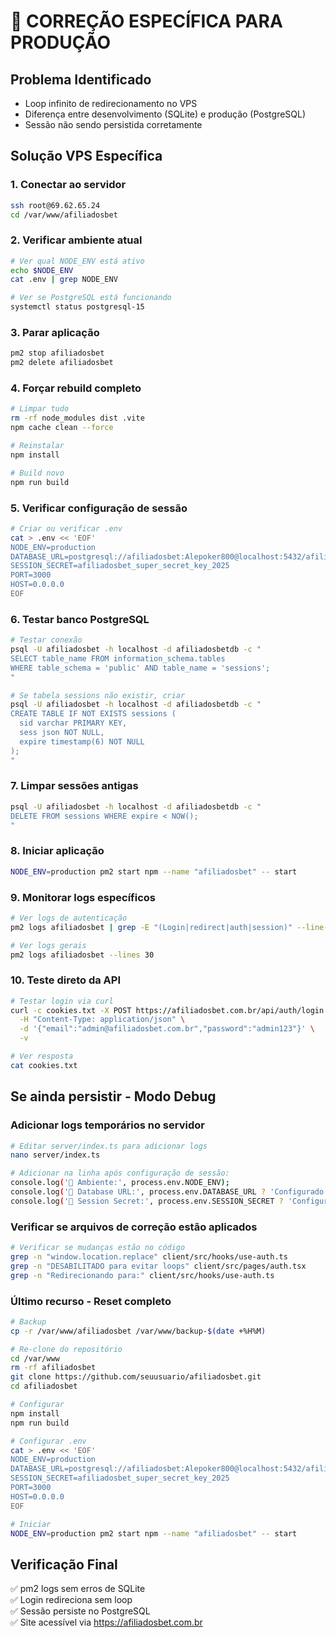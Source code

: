 # 🔧 CORREÇÃO ESPECÍFICA PARA PRODUÇÃO

## Problema Identificado
- Loop infinito de redirecionamento no VPS
- Diferença entre desenvolvimento (SQLite) e produção (PostgreSQL)
- Sessão não sendo persistida corretamente

## Solução VPS Específica

### 1. Conectar ao servidor
```bash
ssh root@69.62.65.24
cd /var/www/afiliadosbet
```

### 2. Verificar ambiente atual
```bash
# Ver qual NODE_ENV está ativo
echo $NODE_ENV
cat .env | grep NODE_ENV

# Ver se PostgreSQL está funcionando
systemctl status postgresql-15
```

### 3. Parar aplicação
```bash
pm2 stop afiliadosbet
pm2 delete afiliadosbet
```

### 4. Forçar rebuild completo
```bash
# Limpar tudo
rm -rf node_modules dist .vite
npm cache clean --force

# Reinstalar
npm install

# Build novo
npm run build
```

### 5. Verificar configuração de sessão
```bash
# Criar ou verificar .env
cat > .env << 'EOF'
NODE_ENV=production
DATABASE_URL=postgresql://afiliadosbet:Alepoker800@localhost:5432/afiliadosbetdb
SESSION_SECRET=afiliadosbet_super_secret_key_2025
PORT=3000
HOST=0.0.0.0
EOF
```

### 6. Testar banco PostgreSQL
```bash
# Testar conexão
psql -U afiliadosbet -h localhost -d afiliadosbetdb -c "
SELECT table_name FROM information_schema.tables 
WHERE table_schema = 'public' AND table_name = 'sessions';
"

# Se tabela sessions não existir, criar
psql -U afiliadosbet -h localhost -d afiliadosbetdb -c "
CREATE TABLE IF NOT EXISTS sessions (
  sid varchar PRIMARY KEY,
  sess json NOT NULL,
  expire timestamp(6) NOT NULL
);
"
```

### 7. Limpar sessões antigas
```bash
psql -U afiliadosbet -h localhost -d afiliadosbetdb -c "
DELETE FROM sessions WHERE expire < NOW();
"
```

### 8. Iniciar aplicação
```bash
NODE_ENV=production pm2 start npm --name "afiliadosbet" -- start
```

### 9. Monitorar logs específicos
```bash
# Ver logs de autenticação
pm2 logs afiliadosbet | grep -E "(Login|redirect|auth|session)" --line-buffered

# Ver logs gerais
pm2 logs afiliadosbet --lines 30
```

### 10. Teste direto da API
```bash
# Testar login via curl
curl -c cookies.txt -X POST https://afiliadosbet.com.br/api/auth/login \
  -H "Content-Type: application/json" \
  -d '{"email":"admin@afiliadosbet.com.br","password":"admin123"}' \
  -v

# Ver resposta
cat cookies.txt
```

## Se ainda persistir - Modo Debug

### Adicionar logs temporários no servidor
```bash
# Editar server/index.ts para adicionar logs
nano server/index.ts

# Adicionar na linha após configuração de sessão:
console.log('🔧 Ambiente:', process.env.NODE_ENV);
console.log('🔧 Database URL:', process.env.DATABASE_URL ? 'Configurado' : 'NÃO CONFIGURADO');
console.log('🔧 Session Secret:', process.env.SESSION_SECRET ? 'Configurado' : 'NÃO CONFIGURADO');
```

### Verificar se arquivos de correção estão aplicados
```bash
# Verificar se mudanças estão no código
grep -n "window.location.replace" client/src/hooks/use-auth.ts
grep -n "DESABILITADO para evitar loops" client/src/pages/auth.tsx
grep -n "Redirecionando para:" client/src/hooks/use-auth.ts
```

### Último recurso - Reset completo
```bash
# Backup
cp -r /var/www/afiliadosbet /var/www/backup-$(date +%H%M)

# Re-clone do repositório
cd /var/www
rm -rf afiliadosbet
git clone https://github.com/seuusuario/afiliadosbet.git
cd afiliadosbet

# Configurar
npm install
npm run build

# Configurar .env
cat > .env << 'EOF'
NODE_ENV=production
DATABASE_URL=postgresql://afiliadosbet:Alepoker800@localhost:5432/afiliadosbetdb
SESSION_SECRET=afiliadosbet_super_secret_key_2025
PORT=3000
HOST=0.0.0.0
EOF

# Iniciar
NODE_ENV=production pm2 start npm --name "afiliadosbet" -- start
```

## Verificação Final
✅ pm2 logs sem erros de SQLite  
✅ Login redireciona sem loop  
✅ Sessão persiste no PostgreSQL  
✅ Site acessível via https://afiliadosbet.com.br